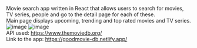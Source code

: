 Movie search app written in React that allows users to search for movies, TV series, people and go to the detail page for each of these. <br>Main page displays upcoming, trending and top rated movies and TV series.
![image](https://github.com/bartlomiejszwarc/goodmovie/assets/86133933/2e65a9e9-906f-4702-978a-ed095e618395)
![image](https://github.com/bartlomiejszwarc/goodmovie/assets/86133933/4e0dda28-08ad-458a-9e44-69c1346e1d82)
<br>
API used: https://www.themoviedb.org/ <br>
Link to the app: https://goodmovie-db.netlify.app/
